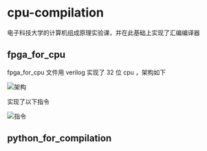 # cpu-compilation


电子科技大学的计算机组成原理实验课，并在此基础上实现了汇编编译器



## fpga_for_cpu



fpga_for_cpu 文件用 verilog 实现了 32 位 cpu ，架构如下



![架构](C:\Users\Administrator\Desktop\fpga\cpu-compilation\pic\架构.jpg)



实现了以下指令



![指令](C:\Users\Administrator\Desktop\fpga\cpu-compilation\pic\指令.jpg)







## python_for_compilation



